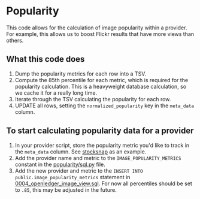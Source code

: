 # Popularity

This code allows for the calculation of image popularity within a provider. For example, this allows us to boost Flickr results that have more views than others.

## What this code does

1. Dump the popularity metrics for each row into a TSV.
2. Compute the 85th percentile for each metric, which is required for the popularity calculation. This is a heavyweight database calculation, so we cache it for a really long time.
3. Iterate through the TSV calculating the popularity for each row.
4. UPDATE all rows, setting the `normalized_popularity` key in the `meta_data` column.

## To start calculating popularity data for a provider

1. In your provider script, store the popularity metric you'd like to track in the `meta_data` column. See [stocksnap](https://github.com/WordPress/openverse-catalog/blob/6c172033e42a91bcd8f9bf78fd6b933a70bd88bf/openverse_catalog/dags/provider_api_scripts/stocksnap.py#L175-L185) as an example.
2. Add the provider name and metric to the `IMAGE_POPULARITY_METRICS` constant in the [popularity/sql.py](sql.py) file.
3. Add the new provider and metric to the `INSERT INTO public.image_popularity_metrics` statement in [0004_openledger_image_view.sql](../../../../docker/local_postgres/0004_openledger_image_view.sql#L45). For now all percentiles should be set to `.85`, this may be adjusted in the future.
